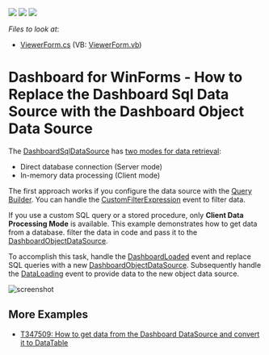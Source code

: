 <!-- default badges list -->
![](https://img.shields.io/endpoint?url=https://codecentral.devexpress.com/api/v1/VersionRange/128581309/18.2.3%2B)
[![](https://img.shields.io/badge/Open_in_DevExpress_Support_Center-FF7200?style=flat-square&logo=DevExpress&logoColor=white)](https://supportcenter.devexpress.com/ticket/details/T556647)
[![](https://img.shields.io/badge/📖_How_to_use_DevExpress_Examples-e9f6fc?style=flat-square)](https://docs.devexpress.com/GeneralInformation/403183)
<!-- default badges end -->
<!-- default file list -->
*Files to look at*:

* [ViewerForm.cs](./CS/WinFormsDashboard/ViewerForm.cs) (VB: [ViewerForm.vb](./VB/WinFormsDashboard/ViewerForm.vb))
<!-- default file list end -->
# Dashboard for WinForms - How to Replace the Dashboard Sql Data Source with the Dashboard Object Data Source


The [DashboardSqlDataSource](https://docs.devexpress.com/Dashboard/DevExpress.DashboardCommon.DashboardSqlDataSource) has [two modes for data retrieval](https://docs.devexpress.com/Dashboard/17083):

* Direct database connection (Server mode)
* In-memory data processing (Client mode)

The first approach works if you configure the data source with the [Query Builder](https://docs.devexpress.com/Dashboard/16152). You can handle the [CustomFilterExpression](https://docs.devexpress.com/Dashboard/DevExpress.DashboardWin.DashboardViewer.CustomFilterExpression) event to filter data.

If you use a custom SQL query or a stored procedure, only **Client Data Processing Mode** is available. This example demonstrates how to get data from a database. filter the data in code and pass it to the [DashboardObjectDataSource](https://docs.devexpress.com/Dashboard/DevExpress.DashboardCommon.DashboardObjectDataSource).

To accomplish this task, handle the [DashboardLoaded](https://docs.devexpress.com/Dashboard/DevExpress.DashboardWin.DashboardViewer.DashboardLoaded) event and replace SQL queries with a new [DashboardObjectDataSource](https://docs.devexpress.com/Dashboard/DevExpress.DashboardCommon.DashboardObjectDataSource). Subsequently handle the [DataLoading](https://docs.devexpress.com/Dashboard/DevExpress.DashboardWin.DashboardViewer.DataLoading) event to provide data to the new object data source. 

![screenshot](/images/screenshot.png)

## More Examples
* [T347509: How to get data from the Dashboard DataSource and convert it to DataTable](https://www.devexpress.com/Support/Center/Question/Details/T347509) 


